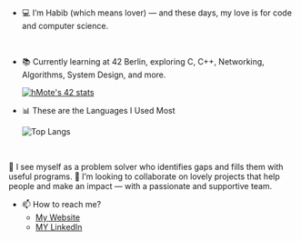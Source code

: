 - 💻 I’m Habib (which means lover) — and these days, my love is for code and computer science.
<br>

- 📚 Currently learning at 42 Berlin, exploring C, C++, Networking, Algorithms, System Design, and more.
  
  [![hMote's 42 stats](https://badge.mediaplus.ma/kettlebells/hMote?1337Badge=off&UM6P=off)](https://github.com/oakoudad/badge42)
  
- 📊 These are the Languages I Used Most
  
  ![Top Langs](https://github-readme-stats.vercel.app/api/top-langs/?username=habibma&layout=compact&theme=radical)  
<br>

💞️ I see myself as a problem solver who identifies gaps and fills them with useful programs.
🤝 I’m looking to collaborate on lovely projects that help people and make an impact — with a passionate and supportive team.
- 📫 How to reach me?
    - [My Website](https://habibmote.com/)
    - [MY LinkedIn](https://www.linkedin.com/in/habib-motavassel/)
